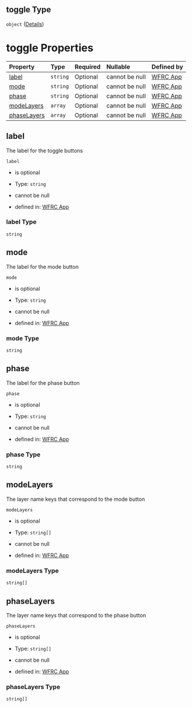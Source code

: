 ## toggle Type

`object` ([Details](config-properties-map-infos-map-info-properties-filter-properties-toggle.md))

# toggle Properties

| Property                    | Type     | Required | Nullable       | Defined by                                                                                                                                                                                                                                                                   |
| :-------------------------- | :------- | :------- | :------------- | :--------------------------------------------------------------------------------------------------------------------------------------------------------------------------------------------------------------------------------------------------------------------------- |
| [label](#label)             | `string` | Optional | cannot be null | [WFRC App](config-properties-map-infos-map-info-properties-filter-properties-toggle-properties-label.md "https://wfrc.org/wasatch-choice-map/config.schema.json#/properties/mapInfos/additionalProperties/properties/filter/properties/toggle/properties/label")             |
| [mode](#mode)               | `string` | Optional | cannot be null | [WFRC App](config-properties-map-infos-map-info-properties-filter-properties-toggle-properties-mode.md "https://wfrc.org/wasatch-choice-map/config.schema.json#/properties/mapInfos/additionalProperties/properties/filter/properties/toggle/properties/mode")               |
| [phase](#phase)             | `string` | Optional | cannot be null | [WFRC App](config-properties-map-infos-map-info-properties-filter-properties-toggle-properties-phase.md "https://wfrc.org/wasatch-choice-map/config.schema.json#/properties/mapInfos/additionalProperties/properties/filter/properties/toggle/properties/phase")             |
| [modeLayers](#modelayers)   | `array`  | Optional | cannot be null | [WFRC App](config-properties-map-infos-map-info-properties-filter-properties-toggle-properties-modelayers.md "https://wfrc.org/wasatch-choice-map/config.schema.json#/properties/mapInfos/additionalProperties/properties/filter/properties/toggle/properties/modeLayers")   |
| [phaseLayers](#phaselayers) | `array`  | Optional | cannot be null | [WFRC App](config-properties-map-infos-map-info-properties-filter-properties-toggle-properties-phaselayers.md "https://wfrc.org/wasatch-choice-map/config.schema.json#/properties/mapInfos/additionalProperties/properties/filter/properties/toggle/properties/phaseLayers") |

## label

The label for the toggle buttons

`label`

*   is optional

*   Type: `string`

*   cannot be null

*   defined in: [WFRC App](config-properties-map-infos-map-info-properties-filter-properties-toggle-properties-label.md "https://wfrc.org/wasatch-choice-map/config.schema.json#/properties/mapInfos/additionalProperties/properties/filter/properties/toggle/properties/label")

### label Type

`string`

## mode

The label for the mode button

`mode`

*   is optional

*   Type: `string`

*   cannot be null

*   defined in: [WFRC App](config-properties-map-infos-map-info-properties-filter-properties-toggle-properties-mode.md "https://wfrc.org/wasatch-choice-map/config.schema.json#/properties/mapInfos/additionalProperties/properties/filter/properties/toggle/properties/mode")

### mode Type

`string`

## phase

The label for the phase button

`phase`

*   is optional

*   Type: `string`

*   cannot be null

*   defined in: [WFRC App](config-properties-map-infos-map-info-properties-filter-properties-toggle-properties-phase.md "https://wfrc.org/wasatch-choice-map/config.schema.json#/properties/mapInfos/additionalProperties/properties/filter/properties/toggle/properties/phase")

### phase Type

`string`

## modeLayers

The layer name keys that correspond to the mode button

`modeLayers`

*   is optional

*   Type: `string[]`

*   cannot be null

*   defined in: [WFRC App](config-properties-map-infos-map-info-properties-filter-properties-toggle-properties-modelayers.md "https://wfrc.org/wasatch-choice-map/config.schema.json#/properties/mapInfos/additionalProperties/properties/filter/properties/toggle/properties/modeLayers")

### modeLayers Type

`string[]`

## phaseLayers

The layer name keys that correspond to the phase button

`phaseLayers`

*   is optional

*   Type: `string[]`

*   cannot be null

*   defined in: [WFRC App](config-properties-map-infos-map-info-properties-filter-properties-toggle-properties-phaselayers.md "https://wfrc.org/wasatch-choice-map/config.schema.json#/properties/mapInfos/additionalProperties/properties/filter/properties/toggle/properties/phaseLayers")

### phaseLayers Type

`string[]`
